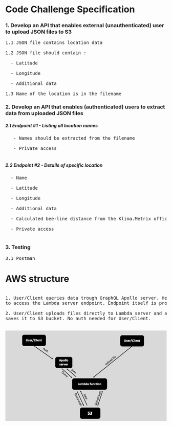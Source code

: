 # Code Challenge Specification

### 1. Develop an API that enables external (unauthenticated) user to upload JSON files to S3 
<pre>
1.1 JSON file contains location data<br/>
1.2 JSON file should contain :<br/>
  - Latitude<br/>
  - Longitude<br/>
  - Additional data<br/>
1.3 Name of the location is in the filename
</pre> 

### 2. Develop an API that enables (authenticated) users to extract data from uploaded JSON files
##### 2.1 Endpoint #1 - Listing all location names<br/>
<pre>
   - Names should be extracted from the filename<br/>
   - Private access
 </pre>
##### 2.2 Endpoint #2 - Details of specific location<br/>
<pre>
  - Name<br/>
  - Latitude<br/>
  - Longitude<br/>
  - Additional data<br/>
  - Calculated bee-line distance from the Klima.Metrix office ( lat: 52.502931, lng: 13.408249)<br/>
  - Private access<br/>
</pre>
### 3. Testing
<pre>
3.1 Postman
</pre>
# AWS structure
<pre>

1. User/Client queries data trough GraphQL Apollo server. He needs to be authenticated in order 
to access the Lambda server endpoint. Endpoint itself is protected with an API key.<br/>
2. User/Client uploads files directly to Lambda server and automaticly 
saves it to S3 bucket. No auth needed for User/Client.

</pre>

![Image description](diagram.jpeg)
